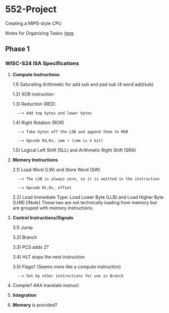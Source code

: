 # 552-Project
Creating a MIPS-style CPU

Notes for Organizing Tasks: [here](https://docs.google.com/document/d/1EIT2YE9qVkbk8FTKkhfBuAA56mgEnbDFtGcCBj3Gh_Q/edit?usp=sharing)

## Phase 1
### WISC-S24 ISA Specifications
1) **Compute Instructions**

    1.1) Saturating Arithmetic for add sub and pad sub (4 word add/sub)

    1.2) XOR  instruction
   
    1.3) Reduction (RED)

         --> Add top bytes and lower bytes
   
    1.4) Right Rotation (ROR)

         --> Take bytes off the LSB and append them to MSB
   
         --> Opcode Rd,Rs, imm → (imm is 4 bit)

    1.5) Logical Left Shift (SLL) and Arithmetic Right Shift (SRA)
   
2) **Memory Instructions**
   
    2.1) Load Word (LW) and Store Word (SW)
   
         --> The LSB is always zero, so it is omitted in the instruction

         --> Opcode Rt,Rs, offset
   
    2.2) Load Immediate Type: Load Lower Byte (LLB) and Load Higher Byte (LHB)
   [!Note]
   These two are not technically loading from memory but are grouped with memory instructions.
   
4) **Control Instructions/Signals**
   
    3.1) Jump
   
    3.2) Branch
   
    3.3) PCS adds 2?
   
    3.4) HLT stops the next instruction
   
    3.5) Flags?	 (Seems more like a compute instruction)
   
         --> Set by other instructions for use in Branch
   
6) Compile? AKA translate instruct
   
7) **Integration**

8) **Memory** is provided?
